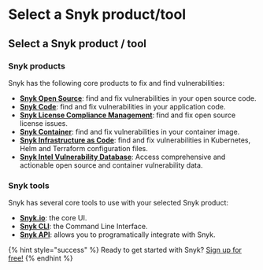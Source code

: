 # Select a Snyk product/tool

## Select a Snyk product / tool

### Snyk products

Snyk has the following core products to fix and find vulnerabilities:

* [**Snyk Open Source**](https://snyk.gitbook.io/user-docs/snyk-open-source/open-source-basics): find and fix vulnerabilities in your open source code.
* [**Snyk Code**](https://snyk.gitbook.io/user-docs/snyk-code): find and fix vulnerabilities in your application code.
* [**Snyk License Compliance Management**](https://snyk.gitbook.io/user-docs/snyk-open-source): find and fix open source license issues.
* [**Snyk Container**](https://snyk.gitbook.io/user-docs/snyk-container): find and fix vulnerabilities in your container image.
* [**Snyk Infrastructure as Code**](https://snyk.gitbook.io/user-docs/snyk-infrastructure-as-code): find and fix vulnerabilities in Kubernetes, Helm and Terraform configuration files.
* [**Snyk Intel Vulnerability Database**](https://snyk.io/product/vulnerability-database/): Access comprehensive and actionable open source and container vulnerability data.

### Snyk tools

Snyk has several core tools to use with your selected Snyk product:

* [**Snyk.io**](https://support.snyk.io/hc/en-us): the core UI.
* [**Snyk CLI**](https://snyk.gitbook.io/user-docs/snyk-cli): the Command Line Interface.
* [**Snyk API**](https://support.snyk.io/hc/en-us/categories/360000665657-Snyk-API): allows you to programatically integrate with Snyk.

{% hint style="success" %}
Ready to get started with Snyk? [Sign up for free!](https://snyk.io/login?cta=sign-up&loc=footer&page=support_docs_page)
{% endhint %}

